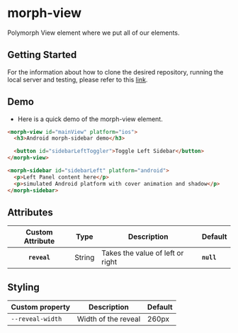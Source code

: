 # morph-view

Polymorph View element where we put all of our elements.


## Getting Started

For the information about how to clone the desired repository, running the local server and testing, please refer to this [link](https://github.com/moduware/polymorph-components/blob/master/INFO.md).



## Demo
- Here is a quick demo of the morph-view element.


```html
<morph-view id="mainView" platform="ios">
  <h3>Android morph-sidebar demo</h3>

  <button id="sidebarLeftToggler">Toggle Left Sidebar</button>
</morph-view>

<morph-sidebar id="sidebarLeft" platform="android">
  <p>Left Panel content here</p>
  <p>simulated Android platform with cover animation and shadow</p>
</morph-sidebar>
```

## Attributes

| Custom Attribute |   Type  | Description                                                                                                                      | Default     |
|:----------------:|:-------:|----------------------------------------------------------------------------------------------------------------------------------|-------------|
|  **`reveal`**  | String  | Takes the value of left or right | **`null`** |



## Styling


Custom property                  | Description                            | Default
---------------------------------|----------------------------------------|--------------------
`--reveal-width`                 | Width of the reveal                    | 260px
